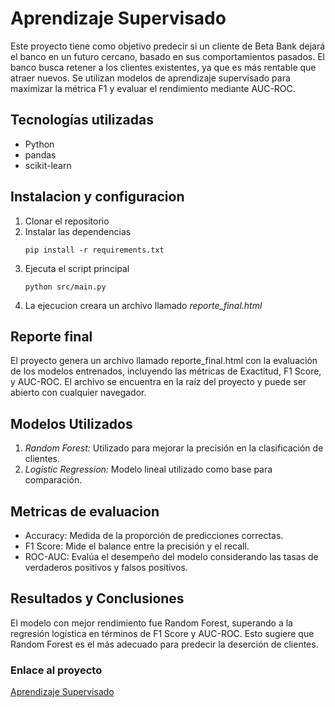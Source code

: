 # Aprendizaje Supervisado

Este proyecto tiene como objetivo predecir si un cliente de Beta Bank dejará el banco en un futuro cercano, basado en sus comportamientos pasados. El banco busca retener a los clientes existentes, ya que es más rentable que atraer nuevos. Se utilizan modelos de aprendizaje supervisado para maximizar la métrica F1 y evaluar el rendimiento mediante AUC-ROC.

## Tecnologías utilizadas
- Python
- pandas
- scikit-learn

## Instalacion y configuracion

1. Clonar el repositorio
2. Instalar las dependencias
   ```
   pip install -r requirements.txt
   ```
3. Ejecuta el script principal
   ``` 
   python src/main.py
   ```
4. La ejecucion creara un archivo llamado *reporte_final.html*

## Reporte final
El proyecto genera un archivo llamado reporte_final.html con la evaluación de los modelos entrenados, incluyendo las métricas de Exactitud, F1 Score, y AUC-ROC. El archivo se encuentra en la raíz del proyecto y puede ser abierto con cualquier navegador.

## Modelos Utilizados
1. *Random Forest:*  Utilizado para mejorar la precisión en la clasificación de clientes.
2. *Logistic Regression:* Modelo lineal utilizado como base para comparación.

## Metricas de evaluacion
- Accuracy: Medida de la proporción de predicciones correctas.
- F1 Score: Mide el balance entre la precisión y el recall.
- ROC-AUC: Evalúa el desempeño del modelo considerando las tasas de verdaderos positivos y falsos positivos.

## Resultados y Conclusiones
El modelo con mejor rendimiento fue Random Forest, superando a la regresión logística en términos de F1 Score y AUC-ROC. Esto sugiere que Random Forest es el más adecuado para predecir la deserción de clientes.

### Enlace al proyecto
[Aprendizaje Supervisado](https://github.com/ErayFaSol/Sprint-9-Aprendizaje-supervisado)
